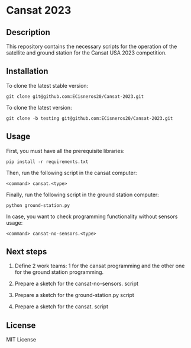 # Cansat 2023

## Description

This repository contains the necessary scripts for the operation of the satellite and ground station for the Cansat USA 2023 competition.

## Installation

To clone the latest stable version:

	git clone git@github.com:ECisneros20/Cansat-2023.git

To clone the latest version:

	git clone -b testing git@github.com:ECisneros20/Cansat-2023.git

## Usage

First, you must have all the prerequisite libraries:

	pip install -r requirements.txt

Then, run the following script in the cansat computer:

	<command> cansat.<type>

Finally, run the following script in the ground station computer:

	python ground-station.py

In case, you want to check programming functionality without sensors usage:

	<command> cansat-no-sensors.<type>

## Next steps

1. Define 2 work teams: 1 for the cansat programming and the other one for the ground station programming.

2. Prepare a sketch for the cansat-no-sensors.<type> script

3. Prepare a sketch for the ground-station.py script

4. Prepare a sketch for the cansat.<type> script

## License

MIT License
